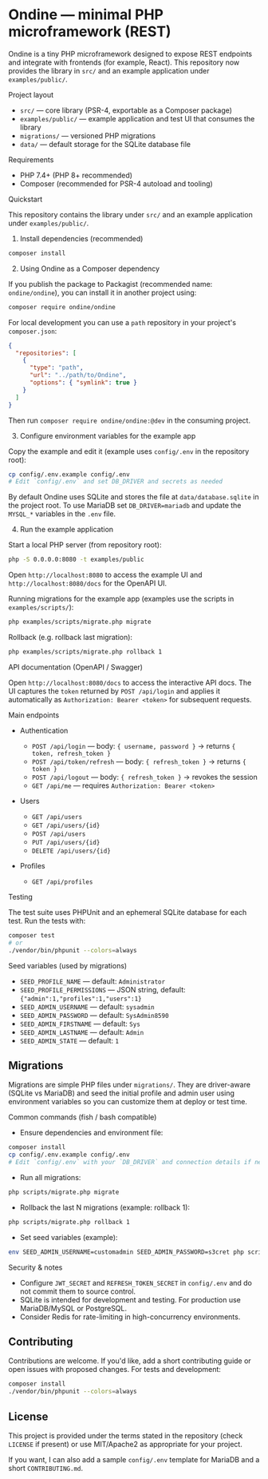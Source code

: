 # Ondine — minimal PHP microframework (REST)

Ondine is a tiny PHP microframework designed to expose REST endpoints and integrate with frontends (for example, React). This repository now provides the library in `src/` and an example application under `examples/public/`.

Project layout
- `src/` — core library (PSR-4, exportable as a Composer package)
- `examples/public/` — example application and test UI that consumes the library
- `migrations/` — versioned PHP migrations
- `data/` — default storage for the SQLite database file

Requirements
- PHP 7.4+ (PHP 8+ recommended)
- Composer (recommended for PSR-4 autoload and tooling)

Quickstart

This repository contains the library under `src/` and an example application under `examples/public/`.

1) Install dependencies (recommended)

```bash
composer install
```

2) Using Ondine as a Composer dependency

If you publish the package to Packagist (recommended name: `ondine/ondine`), you can install it in another project using:

```bash
composer require ondine/ondine
```

For local development you can use a `path` repository in your project's `composer.json`:

```json
{
  "repositories": [
    {
      "type": "path",
      "url": "../path/to/Ondine",
      "options": { "symlink": true }
    }
  ]
}
```

Then run `composer require ondine/ondine:@dev` in the consuming project.

3) Configure environment variables for the example app

Copy the example and edit it (example uses `config/.env` in the repository root):

```bash
cp config/.env.example config/.env
# Edit `config/.env` and set DB_DRIVER and secrets as needed
```

By default Ondine uses SQLite and stores the file at `data/database.sqlite` in the project root. To use MariaDB set `DB_DRIVER=mariadb` and update the `MYSQL_*` variables in the `.env` file.

4) Run the example application

Start a local PHP server (from repository root):

```bash
php -S 0.0.0.0:8080 -t examples/public
```

Open `http://localhost:8080` to access the example UI and `http://localhost:8080/docs` for the OpenAPI UI.

Running migrations for the example app (examples use the scripts in `examples/scripts/`):

```bash
php examples/scripts/migrate.php migrate
```

Rollback (e.g. rollback last migration):

```bash
php examples/scripts/migrate.php rollback 1
```

API documentation (OpenAPI / Swagger)

Open `http://localhost:8080/docs` to access the interactive API docs. The UI captures the `token` returned by `POST /api/login` and applies it automatically as `Authorization: Bearer <token>` for subsequent requests.

Main endpoints

- Authentication
  - `POST /api/login` — body: `{ username, password }` → returns `{ token, refresh_token }`
  - `POST /api/token/refresh` — body: `{ refresh_token }` → returns `{ token }`
  - `POST /api/logout` — body: `{ refresh_token }` → revokes the session
  - `GET /api/me` — requires `Authorization: Bearer <token>`

- Users
  - `GET /api/users`
  - `GET /api/users/{id}`
  - `POST /api/users`
  - `PUT /api/users/{id}`
  - `DELETE /api/users/{id}`

- Profiles
  - `GET /api/profiles`

Testing

The test suite uses PHPUnit and an ephemeral SQLite database for each test. Run the tests with:

```bash
composer test
# or
./vendor/bin/phpunit --colors=always
```

Seed variables (used by migrations)

- `SEED_PROFILE_NAME` — default: `Administrator`
- `SEED_PROFILE_PERMISSIONS` — JSON string, default: `{"admin":1,"profiles":1,"users":1}`
- `SEED_ADMIN_USERNAME` — default: `sysadmin`
- `SEED_ADMIN_PASSWORD` — default: `SysAdmin8590`
- `SEED_ADMIN_FIRSTNAME` — default: `Sys`
- `SEED_ADMIN_LASTNAME` — default: `Admin`
- `SEED_ADMIN_STATE` — default: `1`

Migrations
---------

Migrations are simple PHP files under `migrations/`. They are driver-aware (SQLite vs MariaDB) and seed the initial profile and admin user using environment variables so you can customize them at deploy or test time.

Common commands (fish / bash compatible)

- Ensure dependencies and environment file:

```bash
composer install
cp config/.env.example config/.env
# Edit `config/.env` with your `DB_DRIVER` and connection details if needed
```

- Run all migrations:

```bash
php scripts/migrate.php migrate
```

- Rollback the last N migrations (example: rollback 1):

```bash
php scripts/migrate.php rollback 1
```

- Set seed variables (example):

```bash
env SEED_ADMIN_USERNAME=customadmin SEED_ADMIN_PASSWORD=s3cret php scripts/migrate.php migrate
```

Security & notes

- Configure `JWT_SECRET` and `REFRESH_TOKEN_SECRET` in `config/.env` and do not commit them to source control.
- SQLite is intended for development and testing. For production use MariaDB/MySQL or PostgreSQL.
- Consider Redis for rate-limiting in high-concurrency environments.

Contributing
------------

Contributions are welcome. If you'd like, add a short contributing guide or open issues with proposed changes. For tests and development:

```bash
composer install
./vendor/bin/phpunit --colors=always
```

License
-------

This project is provided under the terms stated in the repository (check `LICENSE` if present) or use MIT/Apache2 as appropriate for your project.

If you want, I can also add a sample `config/.env` template for MariaDB and a short `CONTRIBUTING.md`.


